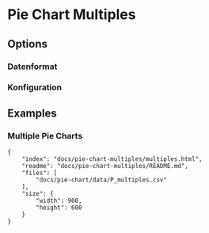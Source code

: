 # Pie Chart Multiples

## Options

### Datenformat

### Konfiguration

## Examples

### Multiple Pie Charts

```project
{
    "index": "docs/pie-chart-multiples/multiples.html",
    "readme": "docs/pie-chart-multiples/README.md",
    "files": [
        "docs/pie-chart/data/P_multiples.csv"
    ],
    "size": {
        "width": 900,
        "height": 600
    }
}
```